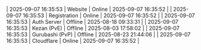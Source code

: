 | 2025-09-07 16:35:53 | Website | Online | 2025-09-07 16:35:52 |
| 2025-09-07 16:35:53 | Registration | Online | 2025-09-07 16:35:52 |
| 2025-09-07 16:35:53 | Auth Server | Offline | 2025-08-18 09:33:31 |
| 2025-09-07 16:35:53 | Kezan (PvE) | Offline | 2025-08-03 17:58:02 |
| 2025-09-07 16:35:53 | Gurubashi (PvP) | Offline | 2025-08-23 21:44:06 |
| 2025-09-07 16:35:53 | Cloudflare | Online | 2025-09-07 16:35:52 |
